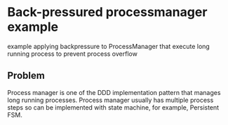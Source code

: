 # Back-pressured processmanager example

example applying backpressure to ProcessManager that execute long running process to prevent process overflow

## Problem

Process manager is one of the DDD implementation pattern that manages long running processes.
Process manager usually has multiple process steps so can be implemented with state machine, for example, Persistent FSM.

## 